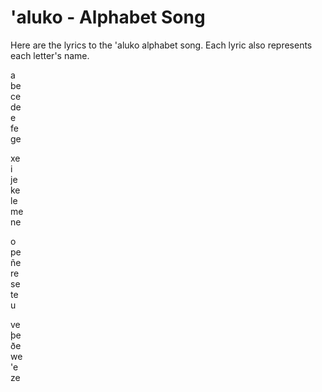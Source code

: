 # 'aluko - Alphabet Song

Here are the lyrics to the 'aluko alphabet song. Each lyric also represents each letter's name.

a\
be\
ce\
de\
e\
fe\
ge

xe\
i\
je\
ke\
le\
me\
ne

o\
pe\
ñe\
re\
se\
te\
u

ve\
þe\
ðe\
we\
'e\
ze
